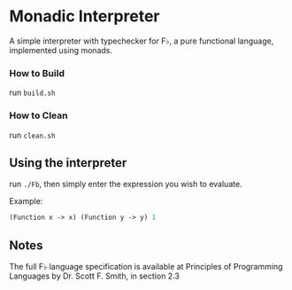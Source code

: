 # Monadic Interpreter
A simple interpreter with typechecker for F♭, a pure functional language,
implemented using monads.

### How to Build

run `build.sh`

### How to Clean

run `clean.sh`

## Using the interpreter

run `./Fb`, then simply enter the expression you wish to evaluate.

Example:

```ocaml
(Function x -> x) (Function y -> y) 1
```

## Notes
The full F♭ language specification is available at Principles of Programming Languages
by Dr. Scott F. Smith, in section 2.3
